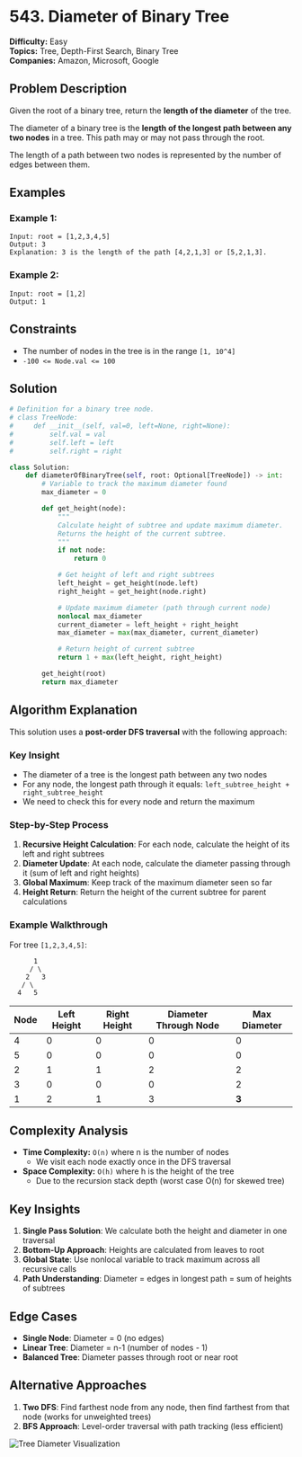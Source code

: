# 543. Diameter of Binary Tree

**Difficulty:** Easy  
**Topics:** Tree, Depth-First Search, Binary Tree  
**Companies:** Amazon, Microsoft, Google

## Problem Description

Given the root of a binary tree, return the **length of the diameter** of the tree.

The diameter of a binary tree is the **length of the longest path between any two nodes** in a tree. This path may or may not pass through the root.

The length of a path between two nodes is represented by the number of edges between them.

## Examples

### Example 1:

```
Input: root = [1,2,3,4,5]
Output: 3
Explanation: 3 is the length of the path [4,2,1,3] or [5,2,1,3].
```

### Example 2:

```
Input: root = [1,2]
Output: 1
```

## Constraints

- The number of nodes in the tree is in the range `[1, 10^4]`
- `-100 <= Node.val <= 100`

## Solution

```python
# Definition for a binary tree node.
# class TreeNode:
#     def __init__(self, val=0, left=None, right=None):
#         self.val = val
#         self.left = left
#         self.right = right

class Solution:
    def diameterOfBinaryTree(self, root: Optional[TreeNode]) -> int:
        # Variable to track the maximum diameter found
        max_diameter = 0

        def get_height(node):
            """
            Calculate height of subtree and update maximum diameter.
            Returns the height of the current subtree.
            """
            if not node:
                return 0

            # Get height of left and right subtrees
            left_height = get_height(node.left)
            right_height = get_height(node.right)

            # Update maximum diameter (path through current node)
            nonlocal max_diameter
            current_diameter = left_height + right_height
            max_diameter = max(max_diameter, current_diameter)

            # Return height of current subtree
            return 1 + max(left_height, right_height)

        get_height(root)
        return max_diameter
```

## Algorithm Explanation

This solution uses a **post-order DFS traversal** with the following approach:

### Key Insight

- The diameter of a tree is the longest path between any two nodes
- For any node, the longest path through it equals: `left_subtree_height + right_subtree_height`
- We need to check this for every node and return the maximum

### Step-by-Step Process

1. **Recursive Height Calculation**: For each node, calculate the height of its left and right subtrees
2. **Diameter Update**: At each node, calculate the diameter passing through it (sum of left and right heights)
3. **Global Maximum**: Keep track of the maximum diameter seen so far
4. **Height Return**: Return the height of the current subtree for parent calculations

### Example Walkthrough

For tree `[1,2,3,4,5]`:

```
      1
     / \
    2   3
   / \
  4   5
```

| Node | Left Height | Right Height | Diameter Through Node | Max Diameter |
| ---- | ----------- | ------------ | --------------------- | ------------ |
| 4    | 0           | 0            | 0                     | 0            |
| 5    | 0           | 0            | 0                     | 0            |
| 2    | 1           | 1            | 2                     | 2            |
| 3    | 0           | 0            | 0                     | 2            |
| 1    | 2           | 1            | 3                     | **3**        |

## Complexity Analysis

- **Time Complexity:** `O(n)` where n is the number of nodes
  - We visit each node exactly once in the DFS traversal
- **Space Complexity:** `O(h)` where h is the height of the tree
  - Due to the recursion stack depth (worst case O(n) for skewed tree)

## Key Insights

1. **Single Pass Solution**: We calculate both the height and diameter in one traversal
2. **Bottom-Up Approach**: Heights are calculated from leaves to root
3. **Global State**: Use nonlocal variable to track maximum across all recursive calls
4. **Path Understanding**: Diameter = edges in longest path = sum of heights of subtrees

## Edge Cases

- **Single Node**: Diameter = 0 (no edges)
- **Linear Tree**: Diameter = n-1 (number of nodes - 1)
- **Balanced Tree**: Diameter passes through root or near root

## Alternative Approaches

1. **Two DFS**: Find farthest node from any node, then find farthest from that node (works for unweighted trees)
2. **BFS Approach**: Level-order traversal with path tracking (less efficient)

![Tree Diameter Visualization](https://res.cloudinary.com/dfo6ngde0/image/upload/v1754317738/Screenshot_2025-08-04_195845_spjjmi.png)
